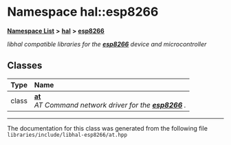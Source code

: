 

# Namespace hal::esp8266



[**Namespace List**](namespaces.md) **>** [**hal**](namespacehal.md) **>** [**esp8266**](namespacehal_1_1esp8266.md)



_libhal compatible libraries for the_ [_**esp8266**_](namespacehal_1_1esp8266.md) _device and microcontroller_
















## Classes

| Type | Name |
| ---: | :--- |
| class | [**at**](classhal_1_1esp8266_1_1at.md) <br>_AT Command network driver for the_ [_**esp8266**_](namespacehal_1_1esp8266.md) _._ |



















































------------------------------
The documentation for this class was generated from the following file `libraries/include/libhal-esp8266/at.hpp`

